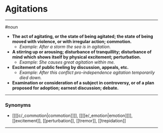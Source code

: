# Agitations
---
#noun
- **The act of agitating, or the state of being agitated; the state of being moved with violence, or with irregular action; commotion.**
	- _Example: After a storm the sea is in agitation._
- **A stirring up or arousing; disturbance of tranquillity; disturbance of mind which shows itself by physical excitement; perturbation.**
	- _Example: She causes great agitation within me._
- **Excitement of public feeling by discussion, appeals, etc.**
	- _Example: After this conflict pro-independence agitation temporarily died down._
- **Examination or consideration of a subject in controversy, or of a plan proposed for adoption; earnest discussion; debate.**
---
### Synonyms
- [[[[c/_commotion|commotion]]]], [[[[e/_emotion|emotion]]]], [[excitement]], [[perturbation]], [[tremor]], [[trepidation]]
---
